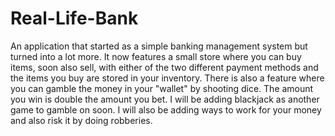 # Real-Life-Bank
An application that started as a simple banking management system but turned into a lot more.
It now features a small store where you can buy items, soon also sell, with either of the two different payment methods and the items you buy are stored in your inventory.
There is also a feature where you can gamble the money in your "wallet" by shooting dice.
The amount you win is double the amount you bet.
I will be adding blackjack as another game to gamble on soon.
I will also be adding ways to work for your money and also risk it by doing robberies.
